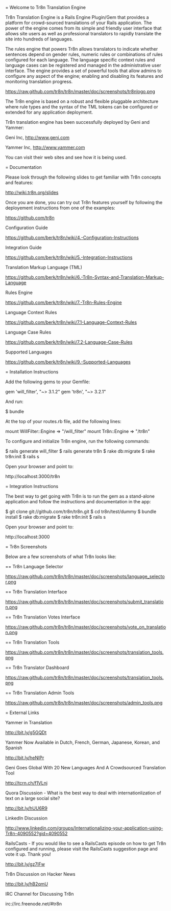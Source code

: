 = Welcome to Tr8n Translation Engine

Tr8n Translation Engine is a Rails Engine Plugin/Gem that provides a platform for crowd-sourced translations of your Rails application.
The power of the engine comes from its simple and friendly user interface that allows site users as well as professional translators to rapidly 
translate the site into hundreds of languages. 

The rules engine that powers Tr8n allows translators to indicate whether sentences depend on gender rules, numeric rules or combinations of rules configured for each language.
The language specific context rules and language cases can be registered and managed in the administrative user interface. The engine
provides a set of powerful tools that allow admins to configure any aspect of the engine; enabling and disabling its features
and monitoring translation progress.

https://raw.github.com/tr8n/tr8n/master/doc/screenshots/tr8nlogo.png

The Tr8n engine is based on a robust and flexible pluggable architecture where rule types and the syntax of the TML tokens
can be configured or extended for any application deployment.

Tr8n translation engine has been successfully deployed by Geni and Yammer:

Geni Inc, http://www.geni.com

Yammer Inc, http://www.yammer.com 

You can visit their web sites and see how it is being used.


= Documentation

Please look through the following slides to get familiar with Tr8n concepts and features:

http://wiki.tr8n.org/slides

Once you are done, you can try out Tr8n features yourself by following the deployement instructions from one of the examples:

https://github.com/tr8n


Configuration Guide

https://github.com/berk/tr8n/wiki/4.-Configuration-Instructions

Integration Guide

https://github.com/berk/tr8n/wiki/5.-Integration-Instructions

Translation Markup Language (TML)

https://github.com/berk/tr8n/wiki/6.-Tr8n-Syntax-and-Translation-Markup-Language

Rules Engine 

https://github.com/berk/tr8n/wiki/7.-Tr8n-Rules-Engine

Language Context Rules

https://github.com/berk/tr8n/wiki/7.1-Language-Context-Rules

Language Case Rules

https://github.com/berk/tr8n/wiki/7.2-Language-Case-Rules

Supported Languages

https://github.com/berk/tr8n/wiki/9.-Supported-Languages


= Installation Instructions

Add the following gems to your Gemfile: 

  gem 'will_filter', "~> 3.1.2" 
  gem 'tr8n', "~> 3.2.1" 
	
And run:

  $ bundle

At the top of your routes.rb file, add the following lines:

  mount WillFilter::Engine => "/will_filter"
  mount Tr8n::Engine => "/tr8n"

To configure and initialize Tr8n engine, run the following commands: 

  $ rails generate will_filter
  $ rails generate tr8n
  $ rake db:migrate
  $ rake tr8n:init
  $ rails s


Open your browser and point to:

  http://localhost:3000/tr8n


= Integration Instructions

The best way to get going with Tr8n is to run the gem as a stand-alone application and follow the instructions and documentation in the app:

  $ git clone git://github.com/tr8n/tr8n.git
  $ cd tr8n/test/dummy
  $ bundle install
  $ rake db:migrate
  $ rake tr8n:init
  $ rails s

Open your browser and point to:

  http://localhost:3000


= Tr8n Screenshots

Below are a few screenshots of what Tr8n looks like:

== Tr8n Language Selector

https://raw.github.com/tr8n/tr8n/master/doc/screenshots/language_selector.png

== Tr8n Translation Interface

https://raw.github.com/tr8n/tr8n/master/doc/screenshots/submit_translation.png

== Tr8n Translation Votes Interface

https://raw.github.com/tr8n/tr8n/master/doc/screenshots/vote_on_translation.png

== Tr8n Translation Tools

https://raw.github.com/tr8n/tr8n/master/doc/screenshots/translation_tools.png

== Tr8n Translator Dashboard

https://raw.github.com/tr8n/tr8n/master/doc/screenshots/translation_tools.png

== Tr8n Translation Admin Tools

https://raw.github.com/tr8n/tr8n/master/doc/screenshots/admin_tools.png


= External Links

Yammer in Translation

http://bit.ly/g5GQDt 

Yammer Now Available in Dutch, French, German, Japanese, Korean, and Spanish

http://bit.ly/heNIPr 


Geni Goes Global With 20 New Languages And A Crowdsourced Translation Tool 

http://tcrn.ch/f1VLnj 

Quora Discussion - What is the best way to deal with internationlization of text on a large social site?

http://bit.ly/hUU6R9 


LinkedIn Discussion 

http://www.linkedin.com/groups/Internationalizing-your-application-using-Tr8n-4090552?gid=4090552


RailsCasts - If you would like to see a RailsCasts episode on how to get Tr8n configured and running, please visit the RailsCasts suggestion page and vote it up. Thank you!
  
http://bit.ly/gz7lFw 


Tr8n Discussion on Hacker News

http://bit.ly/hB2qmU 


IRC Channel for Discussing Tr8n

irc://irc.freenode.net/#tr8n

